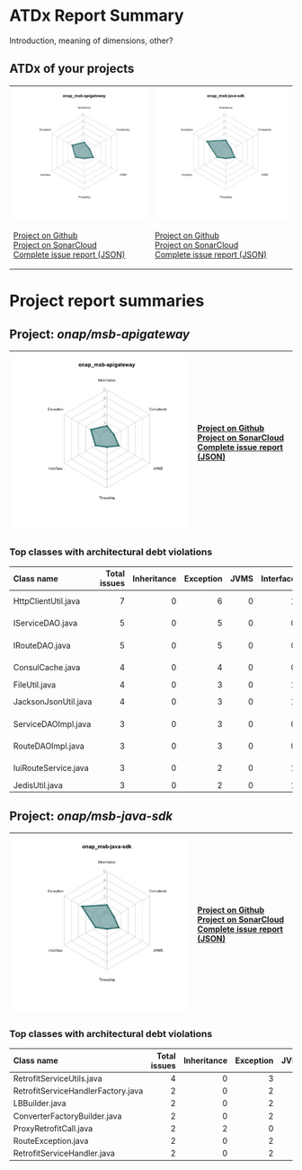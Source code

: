 
# ATDx Report Summary

Introduction, meaning of dimensions, other?

## ATDx of your projects
|||
|-|-|
|<img src="https://github.com/robertoverdecchia/ATDx_report_sandbox/blob/master/plots/onap_msb-apigateway.jpg"/> <p style="text-align:left">[Project on Github](https://github.com/onap/msb-apigateway) <br> [Project on SonarCloud ](https://sonarcloud.io/dashboard?id=onap_msb-apigateway) <br> [Complete issue report (JSON)](https://github.com/robertoverdecchia/ATDx_report_sandbox/blob/master/jsons/onap_msb-apigateway.json)</p>|<img src="https://github.com/robertoverdecchia/ATDx_report_sandbox/blob/master/plots/onap_msb-java-sdk.jpg"/> <p style="text-align:left">[Project on Github](https://github.com/onap/msb-java-sdk) <br> [Project on SonarCloud ](https://sonarcloud.io/dashboard?id=onap_msb-java-sdk) <br> [Complete issue report (JSON)](https://github.com/robertoverdecchia/ATDx_report_sandbox/blob/master/jsons/onap_msb-java-sdk.json)</p>
# Project report summaries
## Project: _onap/msb-apigateway_
|<img src="https://github.com/robertoverdecchia/ATDx_report_sandbox/blob/master/plots/onap_msb-apigateway.jpg"/>|<p style="text-align:left">[Project on Github](https://github.com/onap/msb-apigateway) <br> [Project on SonarCloud ](https://sonarcloud.io/dashboard?id=onap_msb-apigateway) <br> [Complete issue report (JSON)](https://github.com/robertoverdecchia/ATDx_report_sandbox/blob/master/jsons/onap_msb-apigateway.json)</p>
|-|-|
### Top classes with architectural debt violations
| Class name           |   Total issues |   Inheritance |   Exception |   JVMS |   Interface |   Threading |   Complexity | Fully qualified name                                                                                      |
|:---------------------|---------------:|--------------:|------------:|-------:|------------:|------------:|-------------:|:----------------------------------------------------------------------------------------------------------|
| HttpClientUtil.java  |              7 |             0 |           6 |      0 |           1 |           0 |            0 | apiroute/apiroute-service/src/main/java/org/onap/msb/apiroute/wrapper/util/HttpClientUtil.java            |
| IServiceDAO.java     |              5 |             0 |           5 |      0 |           0 |           0 |            0 | apiroute/apiroute-service/src/main/java/org/onap/msb/apiroute/wrapper/dao/service/IServiceDAO.java        |
| IRouteDAO.java       |              5 |             0 |           5 |      0 |           0 |           0 |            0 | apiroute/apiroute-service/src/main/java/org/onap/msb/apiroute/wrapper/dao/route/IRouteDAO.java            |
| ConsulCache.java     |              4 |             0 |           4 |      0 |           0 |           0 |            0 | apiroute/apiroute-service/src/main/java/org/onap/msb/apiroute/wrapper/consulextend/cache/ConsulCache.java |
| FileUtil.java        |              4 |             0 |           3 |      0 |           1 |           0 |            0 | apiroute/apiroute-service/src/main/java/org/onap/msb/apiroute/wrapper/util/FileUtil.java                  |
| JacksonJsonUtil.java |              4 |             0 |           3 |      0 |           1 |           0 |            0 | apiroute/apiroute-service/src/main/java/org/onap/msb/apiroute/wrapper/util/JacksonJsonUtil.java           |
| ServiceDAOImpl.java  |              3 |             0 |           3 |      0 |           0 |           0 |            0 | apiroute/apiroute-service/src/main/java/org/onap/msb/apiroute/wrapper/dao/service/ServiceDAOImpl.java     |
| RouteDAOImpl.java    |              3 |             0 |           3 |      0 |           0 |           0 |            0 | apiroute/apiroute-service/src/main/java/org/onap/msb/apiroute/wrapper/dao/route/RouteDAOImpl.java         |
| IuiRouteService.java |              3 |             0 |           2 |      0 |           1 |           0 |            0 | apiroute/apiroute-service/src/main/java/org/onap/msb/apiroute/wrapper/service/IuiRouteService.java        |
| JedisUtil.java       |              3 |             0 |           2 |      0 |           1 |           0 |            0 | apiroute/apiroute-service/src/main/java/org/onap/msb/apiroute/wrapper/util/JedisUtil.java                 |

## Project: _onap/msb-java-sdk_
|<img src="https://github.com/robertoverdecchia/ATDx_report_sandbox/blob/master/plots/onap_msb-java-sdk.jpg"/>|<p style="text-align:left">[Project on Github](https://github.com/onap/msb-java-sdk) <br> [Project on SonarCloud ](https://sonarcloud.io/dashboard?id=onap_msb-java-sdk) <br> [Complete issue report (JSON)](https://github.com/robertoverdecchia/ATDx_report_sandbox/blob/master/jsons/onap_msb-java-sdk.json)</p>
|-|-|
### Top classes with architectural debt violations
| Class name                         |   Total issues |   Inheritance |   Exception |   JVMS |   Interface |   Threading |   Complexity | Fully qualified name                                                                 |
|:-----------------------------------|---------------:|--------------:|------------:|-------:|------------:|------------:|-------------:|:-------------------------------------------------------------------------------------|
| RetrofitServiceUtils.java          |              4 |             0 |           3 |      0 |           1 |           0 |            0 | src/main/java/org/onap/msb/sdk/httpclient/RetrofitServiceUtils.java                  |
| RetrofitServiceHandlerFactory.java |              2 |             0 |           2 |      0 |           0 |           0 |            0 | src/main/java/org/onap/msb/sdk/httpclient/handler/RetrofitServiceHandlerFactory.java |
| LBBuilder.java                     |              2 |             0 |           2 |      0 |           0 |           0 |            0 | src/main/java/org/onap/msb/sdk/httpclient/handler/impl/LBBuilder.java                |
| ConverterFactoryBuilder.java       |              2 |             0 |           2 |      0 |           0 |           0 |            0 | src/main/java/org/onap/msb/sdk/httpclient/handler/impl/ConverterFactoryBuilder.java  |
| ProxyRetrofitCall.java             |              2 |             2 |           0 |      0 |           0 |           0 |            0 | src/main/java/org/onap/msb/sdk/httpclient/ProxyRetrofitCall.java                     |
| RouteException.java                |              2 |             0 |           2 |      0 |           0 |           0 |            0 | src/main/java/org/onap/msb/sdk/discovery/common/RouteException.java                  |
| RetrofitServiceHandler.java        |              2 |             0 |           2 |      0 |           0 |           0 |            0 | src/main/java/org/onap/msb/sdk/httpclient/handler/RetrofitServiceHandler.java        |

